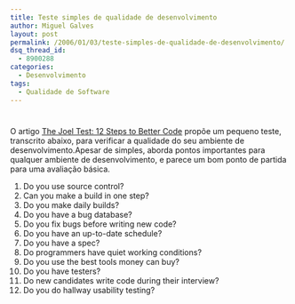 ```yaml
---
title: Teste simples de qualidade de desenvolvimento
author: Miguel Galves
layout: post
permalink: /2006/01/03/teste-simples-de-qualidade-de-desenvolvimento/
dsq_thread_id:
  - 8900288
categories:
  - Desenvolvimento
tags:
  - Qualidade de Software
---
```

# 

O artigo [The Joel Test: 12 Steps to Better Code][1] propõe um pequeno teste, transcrito abaixo, para verificar a qualidade do seu ambiente de desenvolvimento.Apesar de simples, aborda pontos importantes para qualquer ambiente de desenvolvimento, e parece um bom ponto de partida para uma avaliação básica.

 [1]: http://www.joelonsoftware.com/articles/fog0000000043.html

1.  Do you use source control?
2.  Can you make a build in one step?
3.  Do you make daily builds?
4.  Do you have a bug database?
5.  Do you fix bugs before writing new code?
6.  Do you have an up-to-date schedule?
7.  Do you have a spec?
8.  Do programmers have quiet working conditions?
9.  Do you use the best tools money can buy?
10. Do you have testers?
11. Do new candidates write code during their interview?
12. Do you do hallway usability testing?